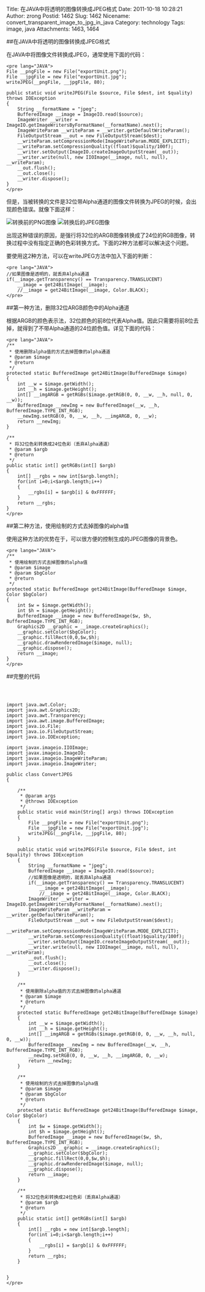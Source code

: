 Title: 在JAVA中将透明的图像转换成JPEG格式
Date: 2011-10-18 10:28:21
Author: zrong
Postid: 1462
Slug: 1462
Nicename: convert_transparent_image_to_jpg_in_java
Category: technology
Tags: image, java
Attachments: 1463, 1464

##在JAVA中将透明的图像转换成JPEG格式

在JAVA中将图像文件转换成JPEG，通常使用下面的代码：

	<pre lang="JAVA">
	File __pngFile = new File("exportUnit.png");
	File __jpgFile = new File("exportUnit.jpg");
	writeJPEG(__pngFile, __jpgFile, 80);
	
	public static void writeJPEG(File $source, File $dest, int $quality) throws IOException
	{
		String __formatName = "jpeg";
		BufferedImage __image = ImageIO.read($source);
		ImageWriter __writer = ImageIO.getImageWritersByFormatName(__formatName).next();
		ImageWriteParam __writeParam = __writer.getDefaultWriteParam();
		FileOutputStream __out = new FileOutputStream($dest);
		__writeParam.setCompressionMode(ImageWriteParam.MODE_EXPLICIT);
		__writeParam.setCompressionQuality((float)$quality/100f);
		__writer.setOutput(ImageIO.createImageOutputStream(__out));
		__writer.write(null, new IIOImage(__image, null, null), __writeParam);
		__out.flush();
		__out.close();
		__writer.dispose();
	}
	</pre>

但是，当被转换的文件是32位带Alpha通道的图像文件转换为JPEG的时候，会出现颜色错误。就像下面这样：

![转换前的PNG图像](convert_transparent_image_to_jpg_in_java/exportUnit.png)
![转换后的JPEG图像](convert_transparent_image_to_jpg_in_java/exportUnit.jpg)

出现这种错误的原因，是强行将32位的ARGB图像转换成了24位的RGB图像，转换过程中没有指定正确的色彩转换方式。下面的2种方法都可以解决这个问题。

要使用这2种方法，可以在writeJPEG方法中加入下面的判断：

	<pre lang="JAVA">
	//如果图像是透明的，就丢弃Alpha通道
	if(__image.getTransparency() == Transparency.TRANSLUCENT)
		__image = get24BitImage(__image);
		//__image = get24BitImage(__image, Color.BLACK);
	</pre>


##第一种方法，删除32位ARGB颜色中的Alpha通道

根据ARGB的颜色表示法，32位颜色的前8位代表Alpha值。因此只需要将前8位去掉，就得到了不带Alpha通道的24位颜色值。详见下面的代码：

	<pre lang="JAVA">
	/**
	 * 使用删除alpha值的方式去掉图像的alpha通道
	 * @param $image
	 * @return
	 */
	protected static BufferedImage get24BitImage(BufferedImage $image)
	{
		int __w = $image.getWidth();
		int __h = $image.getHeight();
		int[] __imgARGB = getRGBs($image.getRGB(0, 0, __w, __h, null, 0, __w));
		BufferedImage __newImg = new BufferedImage(__w, __h, BufferedImage.TYPE_INT_RGB);
		__newImg.setRGB(0, 0, __w, __h, __imgARGB, 0, __w);
		return __newImg;
	}

	/**
	 * 将32位色彩转换成24位色彩（丢弃Alpha通道）
	 * @param $argb
	 * @return
	 */
	public static int[] getRGBs(int[] $argb)
	{
		int[] __rgbs = new int[$argb.length];
		for(int i=0;i<$argb.length;i++)
		{
			__rgbs[i] = $argb[i] & 0xFFFFFF;
		}
		return __rgbs;
	}
	</pre>

##第二种方法，使用绘制的方式去掉图像的alpha值

使用这种方法的优势在于，可以很方便的控制生成的JPEG图像的背景色。

	<pre lange="JAVA">
	/**
	 * 使用绘制的方式去掉图像的alpha值
	 * @param $image
	 * @param $bgColor
	 * @return
	 */
	protected static BufferedImage get24BitImage(BufferedImage $image, Color $bgColor)
	{
		int $w = $image.getWidth();
		int $h = $image.getHeight();
		BufferedImage __image = new BufferedImage($w, $h, BufferedImage.TYPE_INT_RGB);
		Graphics2D __graphic = __image.createGraphics();
		__graphic.setColor($bgColor);
		__graphic.fillRect(0,0,$w,$h);
		__graphic.drawRenderedImage($image, null);
		__graphic.dispose();
		return __image; 
	}
	</pre>

##完整的代码
	<pre lang="JAVA" colla="-" file="ConvertJPEG.java">
	
	import java.awt.Color;
	import java.awt.Graphics2D;
	import java.awt.Transparency;
	import java.awt.image.BufferedImage;
	import java.io.File;
	import java.io.FileOutputStream;
	import java.io.IOException;
	
	import javax.imageio.IIOImage;
	import javax.imageio.ImageIO;
	import javax.imageio.ImageWriteParam;
	import javax.imageio.ImageWriter;
	
	public class ConvertJPEG
	{
	
		/**
		 * @param args
		 * @throws IOException 
		 */
		public static void main(String[] args) throws IOException
		{
			File __pngFile = new File("exportUnit.png");
			File __jpgFile = new File("exportUnit.jpg");
			writeJPEG(__pngFile, __jpgFile, 80);
		}
		
		public static void writeJPEG(File $source, File $dest, int $quality) throws IOException
		{
			String __formatName = "jpeg";
			BufferedImage __image = ImageIO.read($source);
			//如果图像是透明的，就丢弃Alpha通道
			if(__image.getTransparency() == Transparency.TRANSLUCENT)
				__image = get24BitImage(__image);
				//__image = get24BitImage(__image, Color.BLACK);
			ImageWriter __writer = ImageIO.getImageWritersByFormatName(__formatName).next();
			ImageWriteParam __writeParam = __writer.getDefaultWriteParam();
			FileOutputStream __out = new FileOutputStream($dest);
			__writeParam.setCompressionMode(ImageWriteParam.MODE_EXPLICIT);
			__writeParam.setCompressionQuality((float)$quality/100f);
			__writer.setOutput(ImageIO.createImageOutputStream(__out));
			__writer.write(null, new IIOImage(__image, null, null), __writeParam);
			__out.flush();
			__out.close();
			__writer.dispose();
		}
		
		/**
		 * 使用删除alpha值的方式去掉图像的alpha通道
		 * @param $image
		 * @return
		 */
		protected static BufferedImage get24BitImage(BufferedImage $image)
		{
			int __w = $image.getWidth();
			int __h = $image.getHeight();
			int[] __imgARGB = getRGBs($image.getRGB(0, 0, __w, __h, null, 0, __w));
			BufferedImage __newImg = new BufferedImage(__w, __h, BufferedImage.TYPE_INT_RGB);
			__newImg.setRGB(0, 0, __w, __h, __imgARGB, 0, __w);
			return __newImg;
		}
		
		/**
		 * 使用绘制的方式去掉图像的alpha值
		 * @param $image
		 * @param $bgColor
		 * @return
		 */
		protected static BufferedImage get24BitImage(BufferedImage $image, Color $bgColor)
		{
			int $w = $image.getWidth();
			int $h = $image.getHeight();
			BufferedImage __image = new BufferedImage($w, $h, BufferedImage.TYPE_INT_RGB);
			Graphics2D __graphic = __image.createGraphics();
			__graphic.setColor($bgColor);
			__graphic.fillRect(0,0,$w,$h);
			__graphic.drawRenderedImage($image, null);
			__graphic.dispose();
			return __image; 
		}
		
		/**
		 * 将32位色彩转换成24位色彩（丢弃Alpha通道）
		 * @param $argb
		 * @return
		 */
		public static int[] getRGBs(int[] $argb)
		{
			int[] __rgbs = new int[$argb.length];
			for(int i=0;i<$argb.length;i++)
			{
				__rgbs[i] = $argb[i] & 0xFFFFFF;
			}
			return __rgbs;
		}
		
	
	}
	</pre>